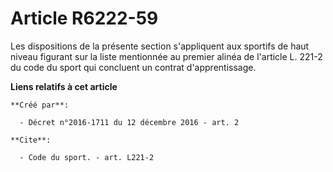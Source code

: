 # Article R6222-59

Les dispositions de la présente section s'appliquent aux sportifs de haut niveau figurant sur la liste mentionnée au premier
alinéa de l'article L. 221-2 du code du sport qui concluent un contrat d'apprentissage.

**Liens relatifs à cet article**

	**Créé par**:

	  - Décret n°2016-1711 du 12 décembre 2016 - art. 2

	**Cite**:

	  - Code du sport. - art. L221-2
